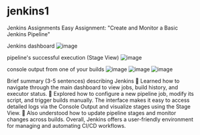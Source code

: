 # jenkins1
Jenkins Assignments
Easy Assignment: "Create and Monitor a Basic Jenkins Pipeline"

Jenkins dashboard
![image](https://github.com/user-attachments/assets/2fceb7a8-fe7b-4957-9910-2af2ab1ed648)

 
pipeline's successful execution (Stage View)
![image](https://github.com/user-attachments/assets/bd297684-7a9a-4994-8b17-138ab9f366e4)

 
console output from one of your builds
 ![image](https://github.com/user-attachments/assets/bfb18211-b776-45ff-b52b-3289bbfca65d)
 ![image](https://github.com/user-attachments/assets/6a1b86e3-77d1-4fa6-a10b-b8765ebff089)
 ![image](https://github.com/user-attachments/assets/f10342fa-944f-42c3-80cc-e4e3d85c3983)
 
Brief summary (3-5 sentences) describing Jenkins
	Learned how to navigate through the main dashboard to view jobs, build history, and executor status.
	 Explored how to configure a new pipeline job, modify its script, and trigger builds manually. The interface makes it easy to access detailed logs via the Console Output and visualize stages using the Stage View. 
	 Also understood how to update pipeline stages and monitor changes across builds. Overall, Jenkins offers a user-friendly environment for managing and automating CI/CD workflows.

